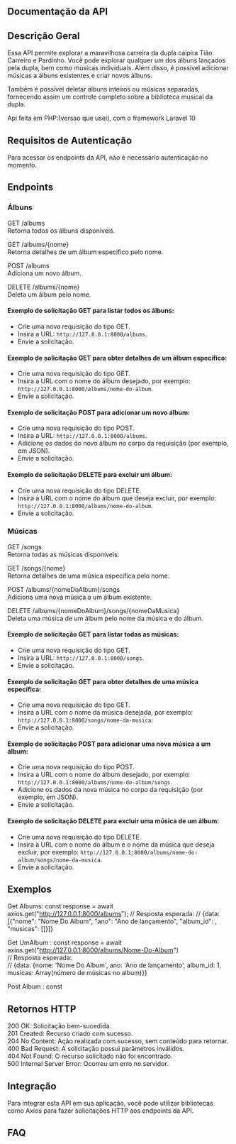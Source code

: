## Documentação da API

## Descrição Geral

Essa API permite explorar a maravilhosa carreira da dupla caipira Tião Carreiro e Pardinho. Você pode explorar qualquer um dos álbuns lançados pela dupla, bem como músicas individuais. Além disso, é possível adicionar músicas a álbuns existentes e criar novos álbuns.

Também é possível deletar álbuns inteiros ou músicas separadas, fornecendo assim um controle completo sobre a biblioteca musical da dupla.

Api feita em PHP:(versao que usei), com o framework Laravel 10

## Requisitos de Autenticação

Para acessar os endpoints da API, não é necessário autenticação no momento.

## Endpoints

### Álbuns

GET /albums  
Retorna todos os álbuns disponíveis.

GET /albums/{nome}  
Retorna detalhes de um álbum específico pelo nome.

POST /albums  
Adiciona um novo álbum.

DELETE /albums/{nome}  
Deleta um álbum pelo nome.

#### Exemplo de solicitação GET para listar todos os álbuns:

-   Crie uma nova requisição do tipo GET.
-   Insira a URL: `http://127.0.0.1:8000/albums`.
-   Envie a solicitação.

#### Exemplo de solicitação GET para obter detalhes de um álbum específico:

-   Crie uma nova requisição do tipo GET.
-   Insira a URL com o nome do álbum desejado, por exemplo: `http://127.0.0.1:8000/albums/nome-do-album`.
-   Envie a solicitação.

#### Exemplo de solicitação POST para adicionar um novo álbum:

-   Crie uma nova requisição do tipo POST.
-   Insira a URL: `http://127.0.0.1:8000/albums`.
-   Adicione os dados do novo álbum no corpo da requisição (por exemplo, em JSON).
-   Envie a solicitação.

#### Exemplo de solicitação DELETE para excluir um álbum:

-   Crie uma nova requisição do tipo DELETE.
-   Insira a URL com o nome do álbum que deseja excluir, por exemplo: `http://127.0.0.1:8000/albums/nome-do-album`.
-   Envie a solicitação.

### Músicas

GET /songs  
Retorna todas as músicas disponíveis.

GET /songs/{nome}  
Retorna detalhes de uma música específica pelo nome.

POST /albums/{nomeDoAlbum}/songs  
Adiciona uma nova música a um álbum existente.

DELETE /albums/{nomeDoAlbum}/songs/{nomeDaMusica}  
Deleta uma música de um álbum pelo nome da música e do álbum.

#### Exemplo de solicitação GET para listar todas as músicas:

-   Crie uma nova requisição do tipo GET.
-   Insira a URL: `http://127.0.0.1:8000/songs`.
-   Envie a solicitação.

#### Exemplo de solicitação GET para obter detalhes de uma música específica:

-   Crie uma nova requisição do tipo GET.
-   Insira a URL com o nome da música desejada, por exemplo: `http://127.0.0.1:8000/songs/nome-da-musica`.
-   Envie a solicitação.

#### Exemplo de solicitação POST para adicionar uma nova música a um álbum:

-   Crie uma nova requisição do tipo POST.
-   Insira a URL com o nome do álbum desejado, por exemplo: `http://127.0.0.1:8000/albums/nome-do-album/songs`.
-   Adicione os dados da nova música no corpo da requisição (por exemplo, em JSON).
-   Envie a solicitação.

#### Exemplo de solicitação DELETE para excluir uma música de um álbum:

-   Crie uma nova requisição do tipo DELETE.
-   Insira a URL com o nome do álbum e o nome da música que deseja excluir, por exemplo: `http://127.0.0.1:8000/albums/nome-do-album/songs/nome-da-musica`.
-   Envie a solicitação.

## Exemplos

Get Albums:
const response = await axios.get("http://127.0.0.1:8000/albums");
// Resposta esperada:
// {data: [{"nome": "Nome Do Album", "ano": "Ano de lançamento", "album_id": , "musicas": []}]}

Get UmAlbum :
const response = await axios.get("http://127.0.0.1:8000/albums/Nome-Do-Album")  
// Resposta esperada:  
// {data: {nome: 'Nome Do Album', ano: 'Ano de lançamento', album_id: 1, musicas: Array(número de músicas no album)}}

Post Album :
const

## Retornos HTTP

200 OK: Solicitação bem-sucedida.  
201 Created: Recurso criado com sucesso.  
204 No Content: Ação realizada com sucesso, sem conteúdo para retornar.  
400 Bad Request: A solicitação possui parâmetros inválidos.  
404 Not Found: O recurso solicitado não foi encontrado.  
500 Internal Server Error: Ocorreu um erro no servidor.

## Integração

Para integrar esta API em sua aplicação, você pode utilizar bibliotecas como Axios para fazer solicitações HTTP aos endpoints da API.

## FAQ
